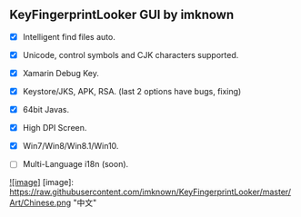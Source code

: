 ## KeyFingerprintLooker GUI by imknown ##


- [x] Intelligent find files auto.<br />
- [x] Unicode, control symbols and CJK characters supported.<br />
- [x] Xamarin Debug Key.<br />
- [x] Keystore/JKS, APK, RSA. (last 2 options have bugs, fixing)<br />
- [x] 64bit Javas.<br />
- [x] High DPI Screen.<br />
- [x] Win7/Win8/Win8.1/Win10.<br />
- [ ] Multi-Language i18n (soon).


[![image]](https://raw.githubusercontent.com/imknown/KeyFingerprintLooker/master/Art/Chinese.png)
[image]: https://raw.githubusercontent.com/imknown/KeyFingerprintLooker/master/Art/Chinese.png "中文"
